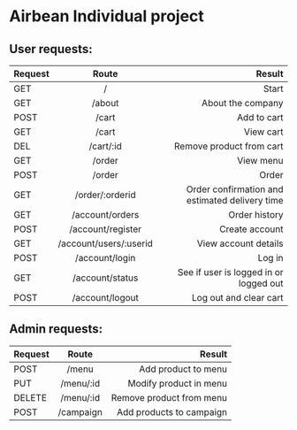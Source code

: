 ﻿# Airbean Individual project
 ## User requests:
| Request       | Route           | Result |
| ------------- |:-------------:| -----:|
| GET      |/ | Start |
| GET      |/about | About the company |
| POST | /cart      |    Add to cart |
| GET | /cart      |    View cart |
| DEL | /cart/:id      |    Remove product from cart |
| GET      |/order      |  View menu |
| POST | /order      |    Order |
| GET | /order/:orderid      |    Order confirmation and estimated delivery time|
| GET | /account/orders     |    Order history |
| POST | /account/register     |    Create account |
| GET | /account/users/:userid     |    View account details|
| POST | /account/login     |   Log in|
| GET | /account/status     |    See if user is logged in or logged out |
| POST | /account/logout     |    Log out and clear cart |

## Admin requests:
| Request       | Route           | Result |
| ----------------- |:-----------------:| ----------:|
| POST | /menu      |    Add product to menu |
| PUT | /menu/:id      |    Modify product in menu |
| DELETE | /menu/:id      |    Remove product from menu |
| POST | /campaign      |    Add products to campaign |
